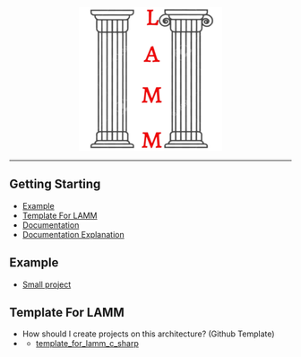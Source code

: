 <p align="center">
<img src="https://raw.githubusercontent.com/antonpichka/library_architecture_mvvm_modify/main/assets/logo_lamm.png" alt="Logo LAMM"/>
</p>

--- 

## Getting Starting

- [Example](https://github.com/antonpichka/library_architecture_mvvm_modify_c_sharp/tree/main/library_architecture_mvvm_modify_c_sharp#example)
- [Template For LAMM](https://github.com/antonpichka/library_architecture_mvvm_modify_c_sharp/tree/main/library_architecture_mvvm_modify_c_sharp#template-for-lamm)
- [Documentation](https://github.com/antonpichka/library_architecture_mvvm_modify/tree/main/package#documentation)
- [Documentation Explanation](https://github.com/antonpichka/library_architecture_mvvm_modify/tree/main/package#documentation-explanation)

## Example

- [Small project](https://github.com/antonpichka/library_architecture_mvvm_modify_c_sharp/blob/main/library_architecture_mvvm_modify_c_sharp/Example/Example.cs)

## Template For LAMM

- How should I create projects on this architecture? (Github Template)
- - [template_for_lamm_c_sharp](https://github.com/antonpichka/template_for_lamm_c_sharp)